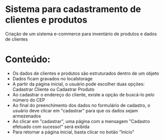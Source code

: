 # Sistema para cadastramento de clientes e produtos
Criação de um sistema e-commerce para inventário de produtos e dados de clientes

# Conteúdo:

- Os dados de clientes e produtos são estruturados dentro de um objeto
- Dados ficam gravados no localstorage
- A partir da página inicial, o usuário pode escolher duas opções: Cadastrar Cliente ou Cadastrar Produto
- Ao cadastrar o endereço do cliente, existe a opção de buscá-lo pelo número do CEP
- Ao final do preenchimento dos dados no formulário de cadastro, o usuário deve clicar em "cadastrar" para que os dados sejam armezenados
- Ao clicar em "cadastrar", uma página com a mensagem "Cadastro efetuado com sucesso!" será exibida
- Para retornar a página inicial, basta clicar no botão "Início"
